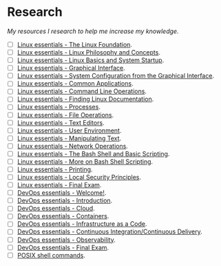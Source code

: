# Research

_My resources I research to help me increase my knowledge._

- [ ] [Linux essentials - The Linux Foundation](https://training.linuxfoundation.org/training/introduction-to-linux/).
- [ ] [Linux essentials - Linux Philosophy and Concepts](https://training.linuxfoundation.org/training/introduction-to-linux/).
- [ ] [Linux essentials - Linux Basics and System Startup](https://training.linuxfoundation.org/training/introduction-to-linux/).
- [ ] [Linux essentials - Graphical Interface](https://training.linuxfoundation.org/training/introduction-to-linux/).
- [ ] [Linux essentials - System Configuration from the Graphical Interface](https://training.linuxfoundation.org/training/introduction-to-linux/).
- [ ] [Linux essentials - Common Applications](https://training.linuxfoundation.org/training/introduction-to-linux/).
- [ ] [Linux essentials - Command Line Operations](https://training.linuxfoundation.org/training/introduction-to-linux/).
- [ ] [Linux essentials - Finding Linux Documentation](https://training.linuxfoundation.org/training/introduction-to-linux/).
- [ ] [Linux essentials - Processes](https://training.linuxfoundation.org/training/introduction-to-linux/).
- [ ] [Linux essentials - File Operations](https://training.linuxfoundation.org/training/introduction-to-linux/).
- [ ] [Linux essentials - Text Editors](https://training.linuxfoundation.org/training/introduction-to-linux/).
- [ ] [Linux essentials - User Environment](https://training.linuxfoundation.org/training/introduction-to-linux/).
- [ ] [Linux essentials - Manipulating Text](https://training.linuxfoundation.org/training/introduction-to-linux/).
- [ ] [Linux essentials - Network Operations](https://training.linuxfoundation.org/training/introduction-to-linux/).
- [ ] [Linux essentials - The Bash Shell and Basic Scripting](https://training.linuxfoundation.org/training/introduction-to-linux/).
- [ ] [Linux essentials - More on Bash Shell Scripting](https://training.linuxfoundation.org/training/introduction-to-linux/).
- [ ] [Linux essentials - Printing](https://training.linuxfoundation.org/training/introduction-to-linux/).
- [ ] [Linux essentials - Local Security Principles](https://training.linuxfoundation.org/training/introduction-to-linux/).
- [ ] [Linux essentials - Final Exam](https://training.linuxfoundation.org/training/introduction-to-linux/).
- [ ] [DevOps essentials - Welcome!](https://training.linuxfoundation.org/training/introduction-to-devops-and-site-reliability-engineering-lfs162).
- [ ] [DevOps essentials - Introduction](https://training.linuxfoundation.org/training/introduction-to-devops-and-site-reliability-engineering-lfs162).
- [ ] [DevOps essentials - Cloud](https://training.linuxfoundation.org/training/introduction-to-devops-and-site-reliability-engineering-lfs162).
- [ ] [DevOps essentials - Containers](https://training.linuxfoundation.org/training/introduction-to-devops-and-site-reliability-engineering-lfs162).
- [ ] [DevOps essentials - Infrastructure as a Code](https://training.linuxfoundation.org/training/introduction-to-devops-and-site-reliability-engineering-lfs162).
- [ ] [DevOps essentials - Continuous Integration/Continuous Delivery](https://training.linuxfoundation.org/training/introduction-to-devops-and-site-reliability-engineering-lfs162).
- [ ] [DevOps essentials - Observability](https://training.linuxfoundation.org/training/introduction-to-devops-and-site-reliability-engineering-lfs162).
- [ ] [DevOps essentials - Final Exam](https://training.linuxfoundation.org/training/introduction-to-devops-and-site-reliability-engineering-lfs162).
- [ ] [POSIX shell commands](https://pubs.opengroup.org/onlinepubs/9699919799/).
